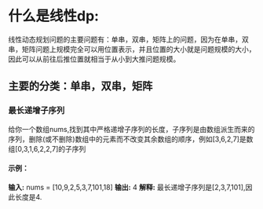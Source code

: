 # 什么是线性dp:
线性动态规划问题的主要问题有：单串，双串，矩阵上的问题，因为在单串，双串，矩阵问题上规模完全可以用位置表示，并且位置的大小就是问题规模的大小，因此可以从前往后推位置就相当于从小到大推问题规模。
## 主要的分类：单串，双串，矩阵
### 最长递增子序列
给你一个数组nums,找到其中严格递增子序列的长度，子序列是由数组派生而来的序列，删除(或不删除)数组中的元素而不改变其余数组的顺序，例如[3,6,2,7]是数组[0,3,1,6,2,2,7]的子序列
#### 示例：
**输入:** nums = [10,9,2,5,3,7,101,18]
**输出:** 4
**解释:** 最长递增子序列是[2,3,7,101],因此长度是4.
